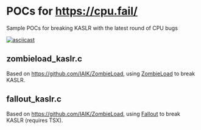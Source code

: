 # POCs for https://cpu.fail/

Sample POCs for breaking KASLR with the latest round of CPU bugs

[![asciicast](https://asciinema.org/a/246920.svg?speed=2)](https://asciinema.org/a/246920?speed=2)

## zombieload_kaslr.c

Based on https://github.com/IAIK/ZombieLoad, using [ZombieLoad](https://zombieloadattack.com/zombieload.pdf) to break KASLR.

## fallout_kaslr.c

Based on https://github.com/IAIK/ZombieLoad, using [Fallout](https://mdsattacks.com/files/fallout.pdf) to break KASLR (requires TSX).
